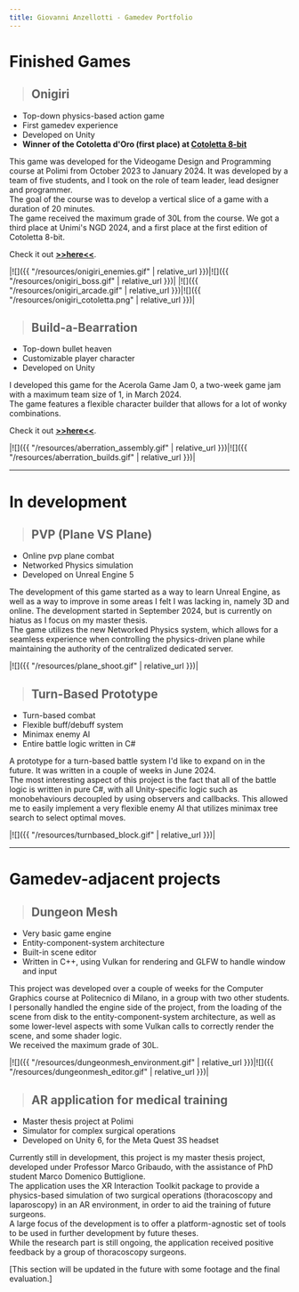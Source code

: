 ```yaml
---
title: Giovanni Anzellotti - Gamedev Portfolio
---
```

# **Finished Games**

>## **Onigiri**

- Top-down physics-based action game
- First gamedev experience
- Developed on Unity
- **Winner of the Cotoletta d'Oro (first place) at [Cotoletta 8-bit](https://www.cotoletta8bit.it/)**

This game was developed for the Videogame Design and Programming course at Polimi from October 2023 to January 2024. It was developed by a team of five students, and I took on the role of team leader, lead designer and programmer.\
The goal of the course was to develop a vertical slice of a game with a duration of 20 minutes.\
The game received the maximum grade of 30L from the course. We got a third place at Unimi's NGD 2024, and a first place at the first edition of Cotoletta 8-bit.

Check it out **[>>here<<](https://polimi-game-collective.itch.io/onigiri)**.

|![]({{ "/resources/onigiri_enemies.gif" | relative_url }})|![]({{ "/resources/onigiri_boss.gif" | relative_url }})|
|![]({{ "/resources/onigiri_arcade.gif" | relative_url }})|![]({{ "/resources/onigiri_cotoletta.png" | relative_url }})|

>## **Build-a-Bearration**

- Top-down bullet heaven
- Customizable player character
- Developed on Unity

I developed this game for the Acerola Game Jam 0, a two-week game jam with a maximum team size of 1, in March 2024.\
The game features a flexible character builder that allows for a lot of wonky combinations.

Check it out **[>>here<<](https://joevanni.itch.io/aberration)**.

|![]({{ "/resources/aberration_assembly.gif" | relative_url }})|![]({{ "/resources/aberration_builds.gif" | relative_url }})|

---
# **In development**

>## **PVP (Plane VS Plane)**

- Online pvp plane combat
- Networked Physics simulation
- Developed on Unreal Engine 5

The development of this game started as a way to learn Unreal Engine, as well as a way to improve in some areas I felt I was lacking in, namely 3D and online. The development started in September 2024, but is currently on hiatus as I focus on my master thesis.\
The game utilizes the new Networked Physics system, which allows for a seamless experience when controlling the physics-driven plane while maintaining the authority of the centralized dedicated server.

|![]({{ "/resources/plane_shoot.gif" | relative_url }})|

>## **Turn-Based Prototype**

- Turn-based combat
- Flexible buff/debuff system
- Minimax enemy AI
- Entire battle logic written in C#

A prototype for a turn-based battle system I'd like to expand on in the future. It was written in a couple of weeks in June 2024.\
The most interesting aspect of this project is the fact that all of the battle logic is written in pure C#, with all Unity-specific logic such as monobehaviours decoupled by using observers and callbacks. This allowed me to easily implement a very flexible enemy AI that utilizes minimax tree search to select optimal moves.

|![]({{ "/resources/turnbased_block.gif" | relative_url }})|

---

# **Gamedev-adjacent projects**

>## **Dungeon Mesh**

- Very basic game engine
- Entity-component-system architecture
- Built-in scene editor
- Written in C++, using Vulkan for rendering and GLFW to handle window and input

This project was developed over a couple of weeks for the Computer Graphics course at Politecnico di Milano, in a group with two other students.\
I personally handled the engine side of the project, from the loading of the scene from disk to the entity-component-system architecture, as well as some lower-level aspects with some Vulkan calls to correctly render the scene, and some shader logic.\
We received the maximum grade of 30L.

|![]({{ "/resources/dungeonmesh_environment.gif" | relative_url }})|![]({{ "/resources/dungeonmesh_editor.gif" | relative_url }})|

>## **AR application for medical training**

- Master thesis project at Polimi
- Simulator for complex surgical operations
- Developed on Unity 6, for the Meta Quest 3S headset

Currently still in development, this project is my master thesis project, developed under Professor Marco Gribaudo, with the assistance of PhD student Marco Domenico Buttiglione.\
The application uses the XR Interaction Toolkit package to provide a physics-based simulation of two surgical operations (thoracoscopy and laparoscopy) in an AR environment, in order to aid the training of future surgeons.\
A large focus of the development is to offer a platform-agnostic set of tools to be used in further development by future theses.\
While the research part is still ongoing, the application received positive feedback by a group of thoracoscopy surgeons.

[This section will be updated in the future with some footage and the final evaluation.]